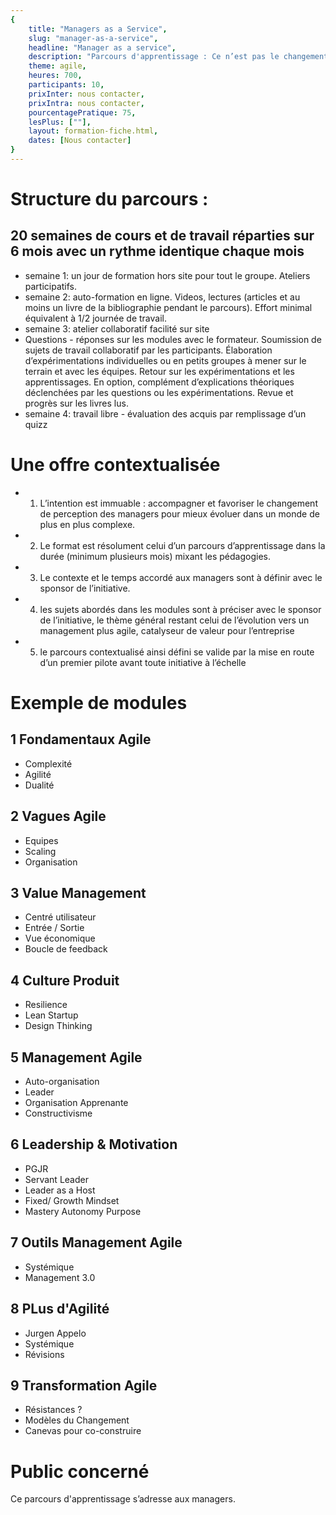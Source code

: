 ```yaml
---
{
	title: "Managers as a Service", 
	slug: "manager-as-a-service", 
	headline: "Manager as a service",
	description: "Parcours d'apprentissage : Ce n’est pas le changement qu’il faut manager, mais le management qu’il faut changer Le manager Agile, Jérôme Barrand, Ed. DunodF.", 
	theme: agile,
	heures: 700,
	participants: 10,
	prixInter: nous contacter,
	prixIntra: nous contacter,
	pourcentagePratique: 75,
	lesPlus: [""],
	layout: formation-fiche.html, 
	dates: [Nous contacter]
}
---
```


# Structure du parcours : #

## 20 semaines de cours et de travail réparties sur 6 mois avec un rythme identique chaque mois ##
* semaine 1: un jour de formation hors site pour tout le groupe. Ateliers participatifs. 
* semaine 2: auto-formation en ligne. Videos, lectures (articles et au moins un livre de la bibliographie pendant le parcours). Effort minimal équivalent à 1/2 journée de travail.
* semaine 3: atelier collaboratif facilité sur site
* Questions - réponses sur les modules avec le formateur. Soumission de sujets de travail collaboratif par les participants. Élaboration d’expérimentations individuelles ou en petits groupes à mener sur le terrain et avec les équipes. Retour sur les expérimentations et les apprentissages. En option, complément d’explications théoriques déclenchées par les questions ou les expérimentations.
Revue et progrès sur les livres lus.
* semaine 4: travail libre - évaluation des acquis par remplissage d’un quizz

# Une offre contextualisée #
* 1) L’intention est immuable : accompagner et favoriser le changement de perception des managers pour mieux évoluer dans un monde de plus en plus complexe.
* 2) Le format est résolument celui d’un parcours d’apprentissage dans la durée (minimum plusieurs mois) mixant les pédagogies.
* 3) Le contexte et le temps accordé aux managers sont à définir avec le sponsor de l’initiative.
* 4) les sujets abordés dans les modules sont à préciser avec le sponsor de l’initiative, le thème général restant celui de l’évolution vers un management plus agile, catalyseur de valeur pour l’entreprise
* 5) le parcours contextualisé ainsi défini se valide par la mise en route d’un premier pilote avant toute initiative à l’échelle


# Exemple de modules #

## 1 Fondamentaux Agile ##
* Complexité
* Agilité
* Dualité

## 2 Vagues Agile ##
* Equipes
* Scaling
* Organisation

## 3 Value Management ##
* Centré utilisateur
* Entrée / Sortie
* Vue économique
* Boucle de feedback

## 4 Culture Produit ##
* Resilience
* Lean Startup
* Design Thinking

## 5 Management Agile ##
* Auto-organisation
* Leader
* Organisation Apprenante
* Constructivisme

## 6 Leadership & Motivation ##
* PGJR
* Servant Leader
* Leader as a Host
* Fixed/ Growth Mindset
* Mastery Autonomy Purpose

## 7 Outils Management Agile ##
* Systémique
* Management 3.0

## 8 PLus d'Agilité ##
* Jurgen Appelo
* Systémique
* Révisions

## 9 Transformation Agile ##
* Résistances ?
* Modèles du Changement
* Canevas pour co-construire

# Public concerné #
Ce parcours d'apprentissage s’adresse aux managers.


